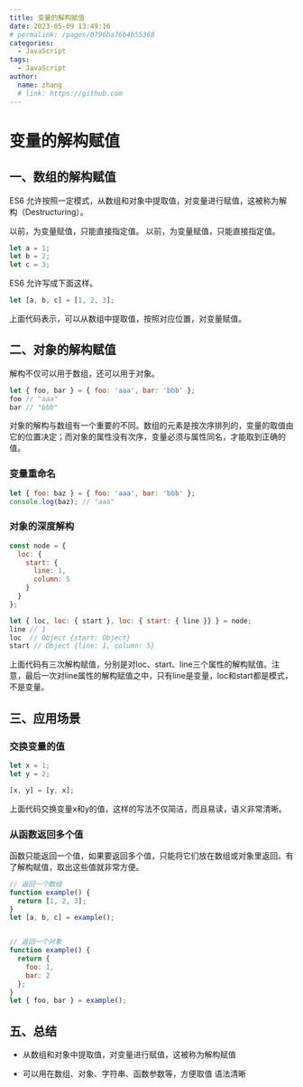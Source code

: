 ```yaml
---
title: 变量的解构赋值
date: 2023-05-09 13:49:16
# permalink: /pages/0796ba76b4b55368
categories:
  - JavaScript
tags:
  - JavaScript
author:
  name: zhang
  # link: https://github.com
---
```


> 

# 变量的解构赋值

## 一、数组的解构赋值
ES6 允许按照一定模式，从数组和对象中提取值，对变量进行赋值，这被称为解构（Destructuring）。

以前，为变量赋值，只能直接指定值。
以前，为变量赋值，只能直接指定值。
```js
let a = 1;
let b = 2;
let c = 3;
```
ES6 允许写成下面这样。
```js
let [a, b, c] = [1, 2, 3];
```
上面代码表示，可以从数组中提取值，按照对应位置，对变量赋值。

## 二、对象的解构赋值
解构不仅可以用于数组，还可以用于对象。
```js
let { foo, bar } = { foo: 'aaa', bar: 'bbb' };
foo // "aaa"
bar // "bbb"
```
对象的解构与数组有一个重要的不同。数组的元素是按次序排列的，变量的取值由它的位置决定；而对象的属性没有次序，变量必须与属性同名，才能取到正确的值。

### 变量重命名
```js
let { foo: baz } = { foo: 'aaa', bar: 'bbb' };
console.log(baz); // "aaa"
```

### 对象的深度解构
```js
const node = {
  loc: {
    start: {
      line: 1,
      column: 5
    }
  }
};

let { loc, loc: { start }, loc: { start: { line }} } = node;
line // 1
loc  // Object {start: Object}
start // Object {line: 1, column: 5}
```
上面代码有三次解构赋值，分别是对loc、start、line三个属性的解构赋值。注意，最后一次对line属性的解构赋值之中，只有line是变量，loc和start都是模式，不是变量。

## 三、应用场景
### 交换变量的值
```js
let x = 1;
let y = 2;

[x, y] = [y, x];
```
上面代码交换变量x和y的值，这样的写法不仅简洁，而且易读，语义非常清晰。

### 从函数返回多个值

函数只能返回一个值，如果要返回多个值，只能将它们放在数组或对象里返回。有了解构赋值，取出这些值就非常方便。
```js
// 返回一个数组
function example() {
  return [1, 2, 3];
}
let [a, b, c] = example();


// 返回一个对象
function example() {
  return {
    foo: 1,
    bar: 2
  };
}
let { foo, bar } = example();
```

## 五、总结

* 从数组和对象中提取值，对变量进行赋值，这被称为解构赋值

* 可以用在数组、对象、字符串、函数参数等，方便取值 语法清晰


